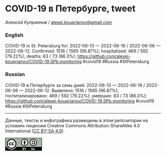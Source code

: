 COVID-19 в Петербурге, tweet
============================

*Алексей Куприянов* /
<a href="mailto:alexei.kouprianov@gmail.com" class="email">alexei.kouprianov@gmail.com</a>

### English

COVID-19 in St. Petersburg for: 2022-06-13 — 2022-06-19 / 2022-06-06 —
2022-06-12. Сonfirmed: 1516 / 1565 (96.87%); hospitalized: 469 / 592
(79.22%); deaths: 63 / 73 (86.3%);
<a href="https://github.com/alexei-kouprianov/COVID-19.SPb.monitoring" class="uri">https://github.com/alexei-kouprianov/COVID-19.SPb.monitoring</a>
\#covid19 \#Russia \#StPetersburg

### Russian

COVID-19 в Петербурге за семь дней: 2022-06-13 — 2022-06-19 / 2022-06-06
— 2022-06-12. Выявлено: 1516 / 1565 (96.87%); госпитализировано: 469 /
592 (79.22%); умерших: 63 / 73 (86.3%);
<a href="https://github.com/alexei-kouprianov/COVID-19.SPb.monitoring" class="uri">https://github.com/alexei-kouprianov/COVID-19.SPb.monitoring</a>
\#covid19 \#Russia \#StPetersburg

------------------------------------------------------------------------

Данные, тексты и инфографика размещены в этом репозитории на условиях
лицензии Creative Commons Attribution-ShareAlike 4.0 International ([CC
BY-SA 4.0](https://creativecommons.org/licenses/by-sa/4.0/)).

![](../misc/CC-BY-SA-icon.png "CC-BY-SA")
